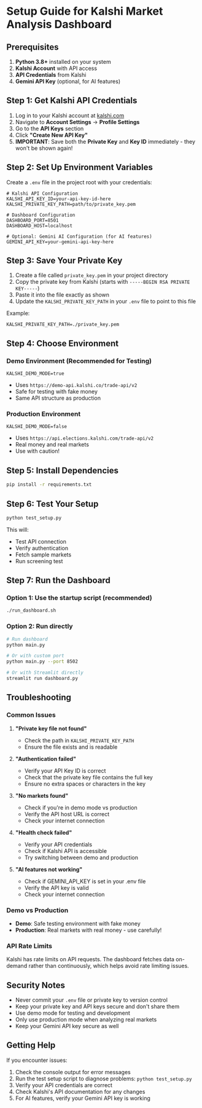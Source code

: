 # Setup Guide for Kalshi Market Analysis Dashboard

## Prerequisites

1. **Python 3.8+** installed on your system
2. **Kalshi Account** with API access
3. **API Credentials** from Kalshi
4. **Gemini API Key** (optional, for AI features)

## Step 1: Get Kalshi API Credentials

1. Log in to your Kalshi account at [kalshi.com](https://kalshi.com)
2. Navigate to **Account Settings** → **Profile Settings**
3. Go to the **API Keys** section
4. Click **"Create New API Key"**
5. **IMPORTANT**: Save both the **Private Key** and **Key ID** immediately - they won't be shown again!

## Step 2: Set Up Environment Variables

Create a `.env` file in the project root with your credentials:

```env
# Kalshi API Configuration
KALSHI_API_KEY_ID=your-api-key-id-here
KALSHI_PRIVATE_KEY_PATH=path/to/private_key.pem

# Dashboard Configuration
DASHBOARD_PORT=8501
DASHBOARD_HOST=localhost

# Optional: Gemini AI Configuration (for AI features)
GEMINI_API_KEY=your-gemini-api-key-here
```

## Step 3: Save Your Private Key

1. Create a file called `private_key.pem` in your project directory
2. Copy the private key from Kalshi (starts with `-----BEGIN RSA PRIVATE KEY-----`)
3. Paste it into the file exactly as shown
4. Update the `KALSHI_PRIVATE_KEY_PATH` in your `.env` file to point to this file

Example:
```env
KALSHI_PRIVATE_KEY_PATH=./private_key.pem
```

## Step 4: Choose Environment

### Demo Environment (Recommended for Testing)
```env
KALSHI_DEMO_MODE=true
```
- Uses `https://demo-api.kalshi.co/trade-api/v2`
- Safe for testing with fake money
- Same API structure as production

### Production Environment
```env
KALSHI_DEMO_MODE=false
```
- Uses `https://api.elections.kalshi.com/trade-api/v2`
- Real money and real markets
- Use with caution!

## Step 5: Install Dependencies

```bash
pip install -r requirements.txt
```

## Step 6: Test Your Setup

```bash
python test_setup.py
```

This will:
- Test API connection
- Verify authentication
- Fetch sample markets
- Run screening test

## Step 7: Run the Dashboard

### Option 1: Use the startup script (recommended)
```bash
./run_dashboard.sh
```

### Option 2: Run directly
```bash
# Run dashboard
python main.py

# Or with custom port
python main.py --port 8502

# Or with Streamlit directly
streamlit run dashboard.py
```

## Troubleshooting

### Common Issues

1. **"Private key file not found"**
   - Check the path in `KALSHI_PRIVATE_KEY_PATH`
   - Ensure the file exists and is readable

2. **"Authentication failed"**
   - Verify your API Key ID is correct
   - Check that the private key file contains the full key
   - Ensure no extra spaces or characters in the key

3. **"No markets found"**
   - Check if you're in demo mode vs production
   - Verify the API host URL is correct
   - Check your internet connection

4. **"Health check failed"**
   - Verify your API credentials
   - Check if Kalshi API is accessible
   - Try switching between demo and production

5. **"AI features not working"**
   - Check if GEMINI_API_KEY is set in your .env file
   - Verify the API key is valid
   - Check your internet connection

### Demo vs Production

- **Demo**: Safe testing environment with fake money
- **Production**: Real markets with real money - use carefully!

### API Rate Limits

Kalshi has rate limits on API requests. The dashboard fetches data on-demand rather than continuously, which helps avoid rate limiting issues.

## Security Notes

- Never commit your `.env` file or private key to version control
- Keep your private key and API keys secure and don't share them
- Use demo mode for testing and development
- Only use production mode when analyzing real markets
- Keep your Gemini API key secure as well

## Getting Help

If you encounter issues:
1. Check the console output for error messages
2. Run the test setup script to diagnose problems: `python test_setup.py`
3. Verify your API credentials are correct
4. Check Kalshi's API documentation for any changes
5. For AI features, verify your Gemini API key is working
